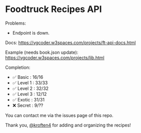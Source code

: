 # Foodtruck Recipes API

Problems:
* Endpoint is down.

Docs: https://vgcoder.w3spaces.com/projects/ft-api-docs.html

Example (needs book.json update): 
https://vgcoder.w3spaces.com/projects/lib.html

Completion: 
* ✅ Basic   : 16/16
* ✅ Level 1 : 33/33
* ✅ Level 2 : 32/32
* ✅ Level 3 : 12/12 
* ✅ Exotic  : 31/31
* ❌ Secret  : 9/??

You can contact me via the issues page of this repo.

Thank you, [@kroften4](https://github.com/kroften4) for adding and organizing the recipes!

